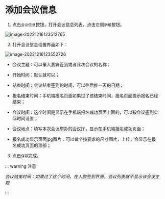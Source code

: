 # 添加会议信息

1. 点击`会议信息`按钮，打开会议信息列表，点击左侧`新增`按钮。

![image-20221216123512765](https://vuepressdocs.oss-cn-hangzhou.aliyuncs.com/docsimages/202212161235810.png)

2. 打开会议信息设置界面如下：

![image-20221216123552726](https://vuepressdocs.oss-cn-hangzhou.aliyuncs.com/docsimages/202212161235772.png)

* 会议主题：可以录入嘉宾签到或者此次会议的名称；

* 开始时间：默认就可以；

* 结束时间：会议结束签到的时间，可以往后推一天的日期；

* 报名结束时间：手机端报名页面如果过了该结束时间，报名页面提示报名已经结束；

* 会议时间：这个时间是显示在手机端报名成功页面上面的，可以按会议签到实际时间设置；

* 会议地点：填写本次会议举办的会议厅，显示在手机端报名成功页面；

* 报名成功显示页面jpg图片：可以做个按要求的尺寸图片，上传，会显示在报名成功页面的顶部；

3. 点击`保存`完成。

::: warning 注意

*会议结束时间：如果过了这个时间，在人脸签到界面，会议列表就不显示该会议主题*

:::

